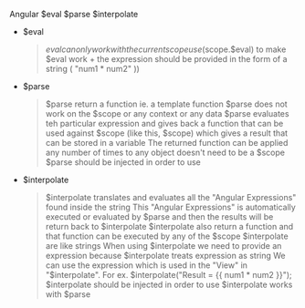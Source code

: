 Angular $eval $parse $interpolate

* $eval
    > $eval can only work with the current scope
    > use ($scope.$eval) to make $eval work + the expression should be provided in the form of a string ( "num1 * num2" ))

* $parse
    > $parse return a function ie. a template function
    > $parse does not work on the $scope or any context or any data
    > $parse evaluates teh particular expression and gives back a function that can be used against $scope (like this, $scope) which gives
      a result that can be stored in a variable
    > The returned function can be applied any number of times to any object doesn't need to be a $scope
    > $parse should be injected in order to use
    
* $interpolate
    > $interpolate translates and evaluates all the "Angular Expressions" found inside the string
    > This "Angular Expressions" is automatically executed or evaluated by $parse and then the results will be return back to $interpolate
    > $interpolate also return a function and that function can be executed by any of the $scope
    > $interpolate are like strings
    > When using $interpolate we need to provide an expression because $interpolate treats expression as string
    > We can use the expression which is used in the "View" in "$interpolate". For ex. $interpolate("Result = {{ num1 * num2 }}");
    > $interpolate should be injected in order to use
    > $interpolate works with $parse